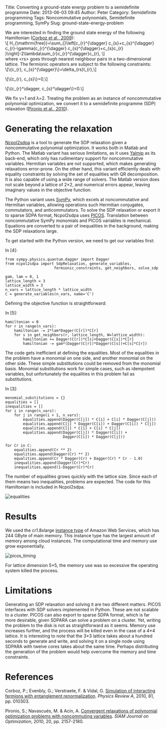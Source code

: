Title: Converting a ground-state energy problem to a semidefinite programme
Date: 2013-06-03 09:45
Author: Peter
Category: Semidefinite programming
Tags: Noncommutative polynomials, Semidefinite programming, SymPy
Slug: ground-state-energy-problem

We are interested in finding the ground state energy of the following
Hamiltonian ([Corboz et al., 2009](#corboz2009simulation)):  
\\[ H\_{\\mathrm{free}}=\\sum\_{}\\left[c\_{r}\^{\\dagger}
c\_{s}+c\_{s}\^{\\dagger} c\_{r}-\\gamma(c\_{r}\^{\\dagger}
c\_{s}\^{\\dagger}+c\_{s}c\_{r}
)\\right]-2\\lambda\\sum\_{r}c\_{r}\^{\\dagger}c\_{r}, \\]  
where \<rs\> goes through nearest neighbour pairs in a two-dimensional
lattice. The fermionic operators are subject to the following
constraints:  
\\[\\{c\_{r}, c\_{s}\^{\\dagger}\\}=\\delta\_{rs}I\_{r},\\]

\\[\\{c\_{r}, c\_{s}\\}=0,\\]

\\[\\{c\_{r}\^\\dagger, c\_{s}\^\\dagger\\}=0.\\]

We fix γ=1 and λ=2. Treating the problem as an instance of
noncommutative polynomial optimization, we convert it to a semidefinite
programme (SDP) relaxation ([Pironio et al., 2010](#pironio2010convergent)).

Generating the relaxation
=========================

[Ncpol2sdpa](http://peterwittek.github.io/ncpol2sdpa/) is a tool to
generate the SDP relaxation given a noncommutative polynomial
optimization. It works both in Matlab and Python. The Matlab variant has
serious limitations, as it uses
[Yalmip](http://users.isy.liu.se/johanl/yalmip/) as its back-end, which
only has rudimentary support for noncommutative variables. Hermitian
variables are not supported, which makes generating relaxations
error-prone. On the other hand, this variant efficiently deals with
equality constraints by solving the set of equalities with QR
decomposition. It is also capable of using a wide range of solvers. The
Matlab version does not scale beyond a lattice of 2×2, and numerical
errors appear, leaving imaginary values in the objective function.

The Python variant uses [SymPy](http://sympy.org/), which excels at
noncommutative and Hermitian variables, allowing operations such
Hermitian conjugates, commutators, and anticommutators. To solve the SDP
relaxation or export it to sparse SDPA format, Ncpol2sdpa uses
[PICOS](http://picos.zib.de/). Translation between noncommutative SymPy
monomials and PICOS variables is mechanical. Equations are converted to
a pair of inequalities in the background, making the SDP relaxations
large.

To get started with the Python version, we need to get our variables
first:

<div class="cell border-box-sizing code_cell rendered">

<div class="input">

<div class="prompt input_prompt">

In [4]:

</div>

<div class="inner_cell">

<div class="input_area">

<div class="highlight">

    from sympy.physics.quantum.dagger import Dagger
    from ncpol2sdpa import SdpRelaxation, generate_variables,   
                          fermionic_constraints, get_neighbors, solve_sdp

    gam, lam = 0, 1
    lattice_length = 3
    lattice_width = 3
    n_vars = lattice_length * lattice_width
    C = generate_variables(n_vars, name='C')

</div>

</div>

</div>

</div>

</div>

Defining the objective function is straightforward:

<div class="cell border-box-sizing code_cell rendered">

<div class="input">

<div class="prompt input_prompt">

In [5]:

</div>

<div class="inner_cell">

<div class="input_area">

<div class="highlight">

    hamiltonian = 0
    for r in range(n_vars):
        hamiltonian -= 2*lam*Dagger(C[r])*C[r]
        for s in get_neighbors(r, lattice_length, W=lattice_width):
            hamiltonian += Dagger(C[r])*C[s]+Dagger(C[s])*C[r]
            hamiltonian -= gam*(Dagger(C[r])*Dagger(C[s])+C[s]*C[r])

</div>

</div>

</div>

</div>

</div>

The code gets inefficient at defining the equalities. Most of the
equalities in the problem have a monomial on one side, and another
monomial on the other side. These simple substitutions could be removed
from the monomial basis. Monomial substitutions work for simple cases,
such as idempotent variables, but unfortunately the equalities in this
problem fail as substitutions.

<div class="cell border-box-sizing code_cell rendered">

<div class="input">

<div class="prompt input_prompt">

In [3]:

</div>

<div class="inner_cell">

<div class="input_area">

<div class="highlight">

    monomial_substitutions = {}
    equalities = []
    inequalities = []
    for i in range(n_vars):
        for j in range(i + 1, n_vars):
            equalities.append(Dagger(C[j]) * C[i] + C[i] * Dagger(C[j]))
            equalities.append(C[j] * Dagger(C[i]) + Dagger(C[i]) * C[j])
            equalities.append(C[j] * C[i] + C[i] * C[j])
            equalities.append(Dagger(C[j]) * Dagger(C[i]) +
                              Dagger(C[i]) * Dagger(C[j]))

    for Cr in C:        
        equalities.append(Cr ** 2)
        equalities.append(Dagger(Cr) ** 2)
        equalities.append(Cr * Dagger(Cr) + Dagger(Cr) * Cr - 1.0)
        inequalities.append(Dagger(Cr)*Cr)
        inequalities.append(1-Dagger(Cr)*Cr)

</div>

</div>

</div>

</div>

</div>

The number of equalities grows quickly with the lattice size. Since each
of them means two inequalities, problems are expected. The code for this
Hamiltonian is included in Ncpol2sdpa.  

![equalities](http://peterwittek.com/wp-content/uploads/2013/06/equalities.png)

Results
=======

We used the cr1.8xlarge [instance
type](https://aws.amazon.com/ec2/instance-types/#instance-details "AWS instance types")
of Amazon Web Services, which has 244 GByte of main memory. This
instance type has the largest amount of memory among cloud instances.
The computational time and memory use grow exponentially.

![picos\_timing](http://peterwittek.com/wp-content/uploads/2013/06/picos_timing.png)

For lattice dimension 5×5, the memory use was so excessive the operating
system killed the process.

Limitations
===========

Generating an SDP relaxation and solving it are two different matters.
PICOS interfaces with SDP solvers implemented in Python. These are not
scalable to a cluster. PICOS can also export to sparse SDPA format,
which is far more desirable, given SDPARA can solve a problem on a
cluster. Yet, writing the problem to the disk is not as straightforward
as it seems. Memory use increases further, and the process will be
killed even in the case of a 4×4 lattice. It is interesting to note that
the 3×3 lattice takes about a hundred seconds to generate and write, and
solving it on a single node using SDPARA with twelve cores takes about
the same time. Perhaps distributing the generation of the problem would
help overcome the memory and time constraints.

References
==========

<a name="corboz2009simulation"></a>Corboz, P.; Evenbly, G.; Verstraete,
F. & Vidal, G. [Simulation of interacting fermions with entanglement renormalization](http://arxiv.org/abs/0904.4151). *Physics Review A*,
2010, 81, pp. 010303.

<a name="pironio2010convergent"></a>Pironio, S.; Navascués, M. & Acín,
A. [Convergent relaxations of polynomial optimization problems with noncommuting variables](http://arxiv.org/abs/0903.4368). *SIAM Journal
on Optimization*, 2010, 20, pp. 2157-2180.

